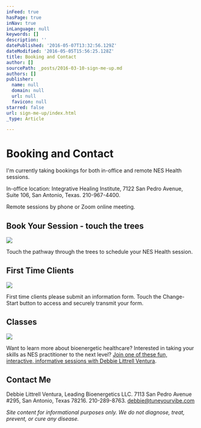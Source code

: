 ```yaml
---
inFeed: true
hasPage: true
inNav: true
inLanguage: null
keywords: []
description: ''
datePublished: '2016-05-07T13:32:56.129Z'
dateModified: '2016-05-05T15:56:25.128Z'
title: Booking and Contact
author: []
sourcePath: _posts/2016-03-10-sign-me-up.md
authors: []
publisher:
  name: null
  domain: null
  url: null
  favicon: null
starred: false
url: sign-me-up/index.html
_type: Article

---
```

# Booking and Contact

I'm currently taking bookings for both in-office and remote NES Health sessions.

In-office location: Integrative Healing Institute, 7122 San Pedro Avenue, Suite 106, San Antonio, Texas. 210-967-4400\.

Remote sessions by phone or Zoom online meeting.

## Book Your Session - touch the trees
![](https://s3-us-west-2.amazonaws.com/the-grid-img/p/05e90edcaeeba6b3dfc531b9dbd0079f45e08218.png)

Touch the pathway through the trees to schedule your NES Health session.

## First Time Clients
![](https://the-grid-user-content.s3-us-west-2.amazonaws.com/ed1c3493-1f4d-463c-99b4-36dda011cd8d.jpg)

First time clients please submit an information form. Touch the Change-Start button to access and securely transmit your form.

## Classes
![](https://s3-us-west-2.amazonaws.com/the-grid-img/p/bb0e60845d8d5e77a4aac0f25e39312e6e2beec7.jpg)

Want to learn more about bioenergetic healthcare? Interested in taking your skills as NES practitioner to the next level? [Join one of these fun, interactive, informative sessions with Debbie Littrell Ventura][0].

## Contact Me

Debbie Littrell Ventura, Leading Bioenergetics LLC. 7113 San Pedro Avenue \#295, San Antonio, Texas 78216\. 210-289-8763\. debbie@tuneyourvibe.com

_Site content for informational purposes only. We do not diagnose, treat, prevent, or cure any disease._

[0]: http://my.setmore.com/bookingpage/a6241876-6ca1-4c37-88f0-2d5dd8b07fe6/bookclass